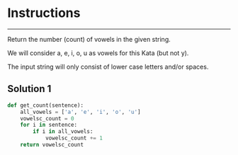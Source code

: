 # Instructions
___
Return the number (count) of vowels in the given string.

We will consider a, e, i, o, u as vowels for this Kata (but not y).

The input string will only consist of lower case letters and/or spaces.


## Solution 1
```python
def get_count(sentence):
    all_vowels = ['a', 'e', 'i', 'o', 'u']
    vowelsc_count = 0
    for i in sentence:
        if i in all_vowels:
            vowelsc_count += 1
    return vowelsc_count